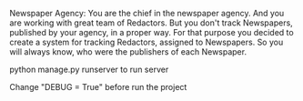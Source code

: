 Newspaper Agency:
You are the chief in the newspaper agency. And you are working with great team of Redactors. But you don't track Newspapers, published by your agency, in a proper way. For that purpose you decided to create a system for tracking Redactors, assigned to Newspapers. So you will always know, who were the publishers of each Newspaper.

python manage.py runserver to run server

Change "DEBUG = True" before  run the project
